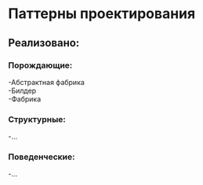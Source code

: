 # Паттерны проектирования  
## Реализовано:  
### Порождающие:  
-Абстрактная фабрика  
-Билдер  
-Фабрика
### Структурные:  
-...  
### Поведенческие:  
-...  
